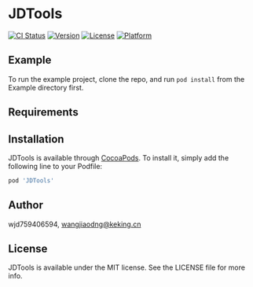 # JDTools

[![CI Status](https://img.shields.io/travis/wjd759406594/JDTools.svg?style=flat)](https://travis-ci.org/wjd759406594/JDTools)
[![Version](https://img.shields.io/cocoapods/v/JDTools.svg?style=flat)](https://cocoapods.org/pods/JDTools)
[![License](https://img.shields.io/cocoapods/l/JDTools.svg?style=flat)](https://cocoapods.org/pods/JDTools)
[![Platform](https://img.shields.io/cocoapods/p/JDTools.svg?style=flat)](https://cocoapods.org/pods/JDTools)

## Example

To run the example project, clone the repo, and run `pod install` from the Example directory first.

## Requirements

## Installation

JDTools is available through [CocoaPods](https://cocoapods.org). To install
it, simply add the following line to your Podfile:

```ruby
pod 'JDTools'
```

## Author

wjd759406594, wangjiaodng@keking.cn

## License

JDTools is available under the MIT license. See the LICENSE file for more info.
